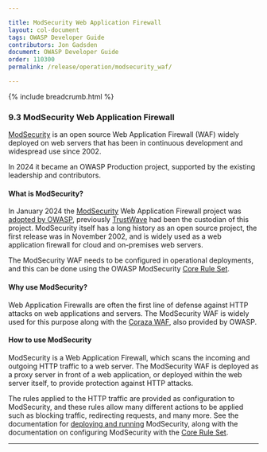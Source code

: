 ```yaml
---

title: ModSecurity Web Application Firewall
layout: col-document
tags: OWASP Developer Guide
contributors: Jon Gadsden
document: OWASP Developer Guide
order: 110300
permalink: /release/operation/modsecurity_waf/

---
```


{% include breadcrumb.html %}

### 9.3 ModSecurity Web Application Firewall

[ModSecurity][modsecurity] is an open source Web Application Firewall (WAF) widely deployed on web servers
that has been in continuous development and widespread use since 2002.

In 2024 it became an OWASP Production project, supported by the existing leadership and contributors.

#### What is ModSecurity?

In January 2024 the [ModSecurity][modsecurity] Web Application Firewall project was [adopted by OWASP][modsecpress],
previously [TrustWave][trustwave] had been the custodian of this project.
ModSecurity itself has a long history as an open source project, the first release was in November 2002,
and is widely used as a web application firewall for cloud and on-premises web servers.

The ModSecurity WAF needs to be configured in operational deployments,
and this can be done using the OWASP ModSecurity [Core Rule Set][modcrs].

#### Why use ModSecurity?

Web Application Firewalls are often the first line of defense against HTTP attacks on web applications and servers.
The ModSecurity WAF is widely used for this purpose along with the [Coraza WAF][coraza], also provided by OWASP.

#### How to use ModSecurity

ModSecurity is a Web Application Firewall, which scans the incoming and outgoing HTTP traffic to a web server.
The ModSecurity WAF is deployed as a proxy server in front of a web application,
or deployed within the web server itself, to provide protection against HTTP attacks.

The rules applied to the HTTP traffic are provided as configuration to ModSecurity,
and these rules allow many different actions to be applied such as blocking traffic, redirecting requests, and many more.
See the documentation for [deploying and running][modsecdocs] ModSecurity,
along with the documentation on configuring ModSecurity with the [Core Rule Set][modcrsdocs].

----

[coraza]: https://coraza.io/
[modcrs]: https://owasp.org/www-project-modsecurity-core-rule-set/
[modcrsdocs]: https://coreruleset.org/
[modsecdocs]: https://www.modsecurity.org/
[modsecurity]: https://owasp.org/www-project-modsecurity/
[modsecpress]: https://owasp.org/blog/2024/01/09/ModSecurity.html
[trustwave]: https://www.trustwave.com/

